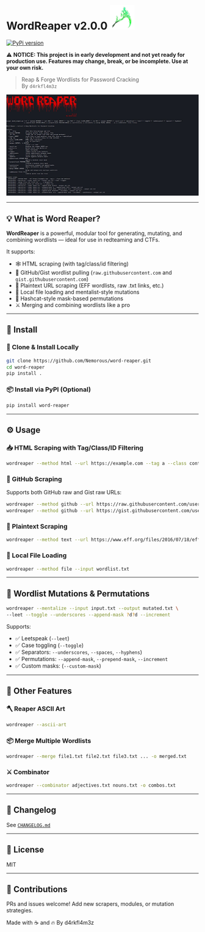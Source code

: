 

<h1 align="left">WordReaper v2.0.0 <img src="assets/scythe.png" width="64"/></h1>

[![PyPi version](https://img.shields.io/pypi/v/word-reaper?label=PyPi&color=007acc&style=for-the-badge&logo=false)](https://pypi.org/project/word-reaper/)


⚠️ **NOTICE: This project is in early development and not yet ready for production use. Features may change, break, or be incomplete. Use at your own risk.**


> Reap & Forge Wordlists for Password Cracking  
> By `d4rkfl4m3z`

![wordreaper help menu](https://raw.githubusercontent.com/Nemorous/word-reaper/main/screenshots/banner.jpg)

---

## 💡 What is Word Reaper?

**WordReaper** is a powerful, modular tool for generating, mutating, and combining wordlists — ideal for use in redteaming and CTFs.

It supports:

- 🕸️ HTML scraping (with tag/class/id filtering)
- 🐙 GitHub/Gist wordlist pulling (`raw.githubusercontent.com` and `gist.githubusercontent.com`)
- 📜 Plaintext URL scraping (EFF wordlists, raw .txt links, etc.)
- 📁 Local file loading and mentalist-style mutations
- 🔄 Hashcat-style mask-based permutations
- ⚔️ Merging and combining wordlists like a pro

---

## 🚀 Install

### 🔧 Clone & Install Locally

```bash
git clone https://github.com/Nemorous/word-reaper.git
cd word-reaper
pip install .
```

### 📦 Install via PyPI (Optional)
```bash
pip install word-reaper
```

---

## ⚙️ Usage

### 📥 HTML Scraping with Tag/Class/ID Filtering
```bash
wordreaper --method html --url https://example.com --tag a --class content
```

### 🐙 GitHub Scraping
Supports both GitHub raw and Gist raw URLs:
```bash
wordreaper --method github --url https://raw.githubusercontent.com/username/repo/main/file.txt
wordreaper --method github --url https://gist.githubusercontent.com/username/gistid/raw/commitid/file.txt
```

### 📜 Plaintext Scraping

```bash
wordreaper --method text --url https://www.eff.org/files/2016/07/18/eff_large_wordlist.txt -o eff_words.txt
```

### 📁 Local File Loading
```bash
wordreaper --method file --input wordlist.txt
```

---

## 🧠 Wordlist Mutations & Permutations

```bash
wordreaper --mentalize --input input.txt --output mutated.txt \
--leet --toggle --underscores --append-mask ?d?d --increment
```

Supports:
- ✅ Leetspeak (`--leet`)
- ✅ Case toggling (`--toggle`)
- ✅ Separators: `--underscores`, `--spaces`, `--hyphens`)
- ✅ Permutations: `--append-mask`, `--prepend-mask`, `--increment`
- ✅ Custom masks: (`--custom-mask`)

---

## 🧰 Other Features

### 🪓 Reaper ASCII Art
```bash
wordreaper --ascii-art
```

### 📦 Merge Multiple Wordlists
```bash
wordreaper --merge file1.txt file2.txt file3.txt ... -o merged.txt
```

### ⚔️ Combinator
```bash
wordreaper --combinator adjectives.txt nouns.txt -o combos.txt
```

---

## 📝 Changelog

See [`CHANGELOG.md`](CHANGELOG.md)

---

## 📁 License

MIT

---

## 🤝 Contributions

PRs and issues welcome! Add new scrapers, modules, or mutation strategies.

Made with ☕ and 🔥 By d4rkfl4m3z

